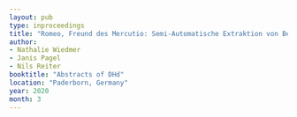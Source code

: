 ```yaml
---
layout: pub
type: inproceedings
title: "Romeo, Freund des Mercutio: Semi-Automatische Extraktion von Beziehungen zwischen dramatischen Figuren"
author:
- Nathalie Wiedmer
- Janis Pagel
- Nils Reiter
booktitle: "Abstracts of DHd"
location: "Paderborn, Germany"
year: 2020
month: 3
---
```

